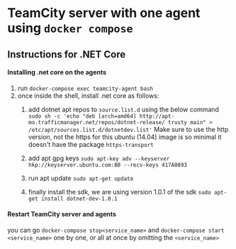 # TeamCity server with one agent using `docker compose`

## Instructions for .NET Core

#### Installing .net core on the agents

1. run `docker-compose exec teamcity-agent bash`
2. once inside the shell, install .net core as follows:
	1. add dotnet apt repos to `source.list.d` using the below command
		`sudo sh -c 'echo "deb [arch=amd64] http://apt-mo.trafficmanager.net/repos/dotnet-release/ trusty main" > /etc/apt/sources.list.d/dotnetdev.list'` Make sure to use the http version, not the https for this ubuntu (14.04) image is so minimal it doesn't have the package `https-transport`

	2. add apt gpg keys `sudo apt-key adv --keyserver hkp://keyserver.ubuntu.com:80 --recv-keys 417A0893`
	3. run apt update `sudo apt-get update`
	4. finally install the sdk, we are using version 1.0.1 of the sdk
		`sudo apt-get install dotnet-dev-1.0.1`


#### Restart TeamCity server and agents
you can go `docker-compose stop<service_name>` and `docker-compose start <service_name>` one by one, or all at once by omitting the `<service_name>`